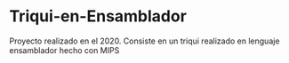# Triqui-en-Ensamblador
Proyecto realizado en el 2020. Consiste en un triqui realizado en lenguaje ensamblador hecho con MIPS
